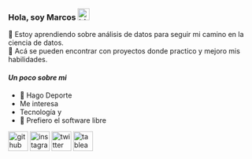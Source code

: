 ### Hola, soy Marcos <img src="https://user-images.githubusercontent.com/1303154/88677602-1635ba80-d120-11ea-84d8-d263ba5fc3c0.gif" width="24px" alt="hi">
🌱 Estoy aprendiendo sobre análisis de datos para seguir mi camino en la ciencia de datos. <br>
💼 Acá se pueden encontrar con proyectos donde practico y mejoro mis habilidades. 
#### _Un poco sobre mi_
* 🥊 Hago Deporte 
* Me interesa 
* Tecnología y
* 🐧 Prefiero el software libre


[<img src='https://cdn.jsdelivr.net/npm/simple-icons@3.0.1/icons/github.svg' alt='github' height='40'>](https://github.com/marcosbutti)  [<img src='https://cdn.jsdelivr.net/npm/simple-icons@3.0.1/icons/instagram.svg' alt='instagram' height='40'>](https://www.instagram.com/marcos.b/)  [<img src='https://cdn.jsdelivr.net/npm/simple-icons@3.0.1/icons/twitter.svg' alt='twitter' height='40'>](https://twitter.com/marcosbutti)  [<img src='https://cdn.jsdelivr.net/npm/simple-icons@3.0.1/icons/tableau.svg' alt='tableau' height='40'>](https://public.tableau.com/app/profile/marcosb) 
